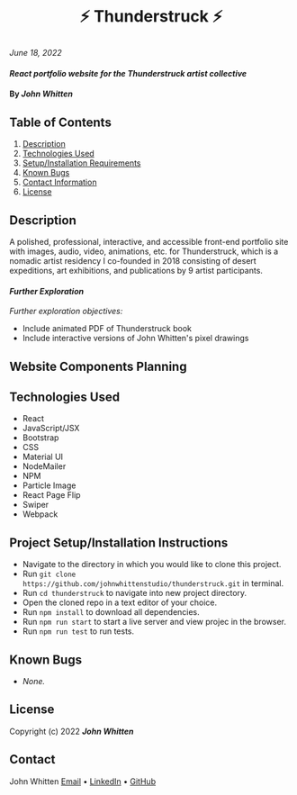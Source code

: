# <p align="center"> ⚡ **Thunderstruck** ⚡ </p>

_June 18, 2022_

#### _React portfolio website for the Thunderstruck artist collective_

#### By _**John Whitten**_

## Table of Contents

1. [Description](#description)
2. [Technologies Used](#technologies)
3. [Setup/Installation Requirements](#setup)
4. [Known Bugs](#bugs)
5. [Contact Information](#contact)
6. [License](#license)

## Description <a id="description"></a>
A polished, professional, interactive, and accessible front-end portfolio site with images, audio, video, animations, etc. for Thunderstruck, which is a nomadic artist residency I co-founded in 2018 consisting of desert expeditions, art exhibitions, and publications by 9 artist participants.


#### _Further Exploration_
_Further exploration objectives:_
- Include animated PDF of Thunderstruck book
- Include interactive versions of John Whitten's pixel drawings

## Website Components Planning

<!-- <img src="./src/img/thunderstruck.png"> -->


## Technologies Used <a id="technologies"></a>
* React
* JavaScript/JSX
* Bootstrap
* CSS
* Material UI
* NodeMailer
* NPM
* Particle Image
* React Page Flip
* Swiper
* Webpack

## Project Setup/Installation Instructions <a id="setup"></a>
* Navigate to the directory in which you would like to clone this project.
* Run `git clone https://github.com/johnwhittenstudio/thunderstruck.git` in terminal.
* Run `cd thunderstruck` to navigate into new project directory.
* Open the cloned repo in a text editor of your choice.
* Run `npm install` to download all dependencies.
* Run `npm run start` to start a live server and view projec in the browser.
* Run `npm run test` to run tests.

## Known Bugs <a id="bugs"></a>
- _None._

## License <a id="license"></a>
Copyright (c) 2022 _**John Whitten**_

## Contact <a id="contact"></a>
John Whitten [Email](mailto:johnwhitten.studio@gmail.com) • [LinkedIn](https://www.linkedin.com/in/johnwhitten-studio/) • [GitHub](https://github.com/johnwhittenstudio)